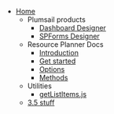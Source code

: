 * [Home](/)
    * Plumsail products
        * [Dashboard Designer](plumsail/dashboard-designer.md)
        * [SPForms Designer](plumsail/spforms-designer.md)
    * Resource Planner Docs
        * [Introduction](resource-planner/doc/introduction.md)
        * [Get started](resource-planner/doc/get-started.md)
        * [Options](resource-planner/doc/options.md)
        * [Methods](resource-planner/doc/methods.md)
    * Utilities
        * [getListItems.js](utilities/get-list-items.md)
    * [3.5 stuff](35-stuff.md)